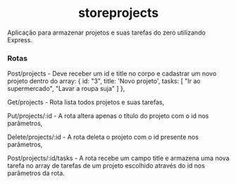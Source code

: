 <h1 align = "center">storeprojects</h1>

Aplicação para armazenar projetos e suas tarefas do zero utilizando Express.

### Rotas

Post/projects - Deve receber um id e title no corpo e cadastrar um novo projeto dentro do array: { id: "3", title: 'Novo projeto', tasks: [ "Ir ao supermercado", "Lavar a roupa suja" ] },

Get/projects - Rota lista todos projetos e suas tarefas,

Put/projects/:id - A rota altera apenas o título do projeto com o id nos parâmetros,

Delete/projects/:id - A rota deleta o projeto com o id presente nos parâmetros,

Post/projects/:id/tasks - A rota recebe um campo title e armazena uma nova tarefa no array de tarefas de um projeto escolhido através do id nos parâmetros da rota.
